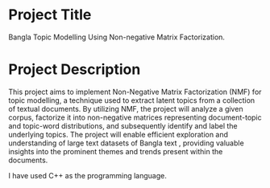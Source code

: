 # **Project Title** #
Bangla Topic Modelling Using Non-negative Matrix Factorization.


 # **Project Description**
This project aims to implement Non-Negative Matrix Factorization (NMF) for topic modelling, a technique used to extract latent topics from a collection of textual documents. By utilizing NMF, the project will analyze a given corpus, factorize it into non-negative matrices representing document-topic and topic-word distributions, and subsequently identify and label the underlying topics. The project will enable efficient exploration and understanding of large text datasets of Bangla text , providing valuable insights into the prominent themes and trends present within the documents.

I have used C++ as the programming language.
